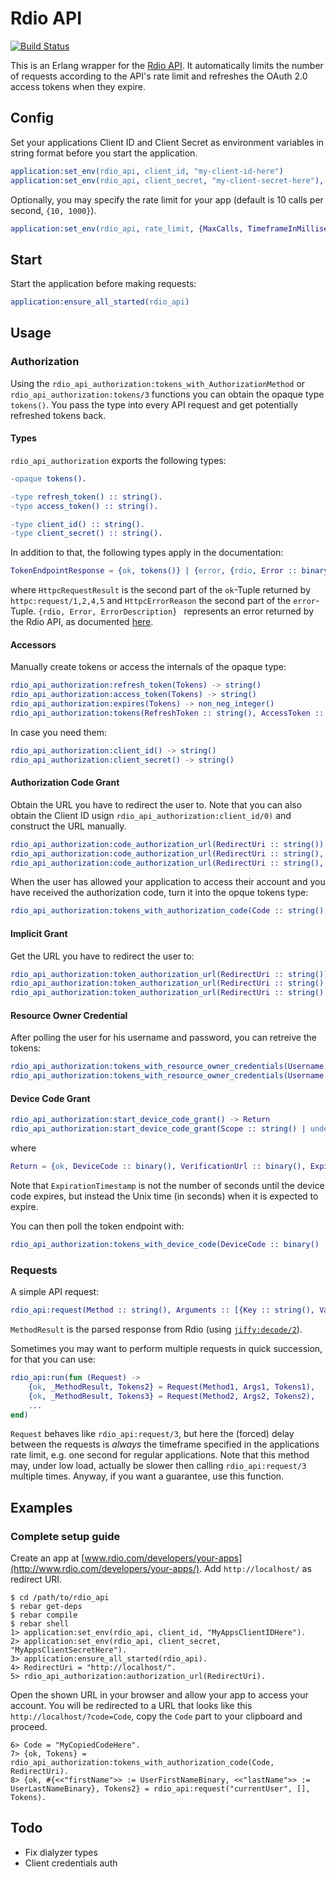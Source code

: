 # Rdio API

[![Build Status](https://travis-ci.org/luisgerhorst/rdio_api.svg)](https://travis-ci.org/luisgerhorst/rdio_api)

This is an Erlang wrapper for the [Rdio API](http://www.rdio.com/developers/). It automatically limits the number of requests according to the API's rate limit and refreshes the OAuth 2.0 access tokens when they expire.

## Config

Set your applications Client ID and Client Secret as environment variables in string format before you start the application.

```erl
application:set_env(rdio_api, client_id, "my-client-id-here")
application:set_env(rdio_api, client_secret, "my-client-secret-here"),
```

Optionally, you may specify the rate limit for your app (default is 10 calls per second, `{10, 1000}`).

```erl
application:set_env(rdio_api, rate_limit, {MaxCalls, TimeframeInMilliseconds})
```

## Start

Start the application before making requests:

```erl
application:ensure_all_started(rdio_api)
```

## Usage

### Authorization

Using the `rdio_api_authorization:tokens_with_AuthorizationMethod` or `rdio_api_authorization:tokens/3` functions you can obtain the opaque type `tokens()`. You pass the type into every API request and get potentially refreshed tokens back.

#### Types

`rdio_api_authorization` exports the following types:

```erl
-opaque tokens().

-type refresh_token() :: string().
-type access_token() :: string().

-type client_id() :: string().
-type client_secret() :: string().
```

In addition to that, the following types apply in the documentation:

```erl
TokenEndpointResponse = {ok, tokens()} | {error, {rdio, Error :: binary(), ErrorDescription :: binary()} | {unexpected_response, HttpcRequestResult} | {httpc, HttpcErrorReason}}
```

where `HttpcRequestResult` is the second part of the `ok`-Tuple returned by `httpc:request/1,2,4,5` and `HttpcErrorReason` the second part of the `error`-Tuple. `{rdio, Error, ErrorDescription}
` represents an error returned by the Rdio API, as documented [here](http://www.rdio.com/developers/docs/web-service/oauth2/overview/ref-failure).

#### Accessors

Manually create tokens or access the internals of the opaque type:

```erl
rdio_api_authorization:refresh_token(Tokens) -> string()
rdio_api_authorization:access_token(Tokens) -> string()
rdio_api_authorization:expires(Tokens) -> non_neg_integer()
rdio_api_authorization:tokens(RefreshToken :: string(), AccessToken :: string(), ExpirationTimestamp :: non_neg_integer()) -> tokens()
```

In case you need them:

```erl
rdio_api_authorization:client_id() -> string()
rdio_api_authorization:client_secret() -> string()
```

#### Authorization Code Grant

Obtain the URL you have to redirect the user to. Note that you can also obtain the Client ID usign `rdio_api_authorization:client_id/0)` and construct the URL manually.

```erl
rdio_api_authorization:code_authorization_url(RedirectUri :: string()) -> string()
rdio_api_authorization:code_authorization_url(RedirectUri :: string(), Scope :: string() | undefined) -> string()
rdio_api_authorization:code_authorization_url(RedirectUri :: string(), Scope :: string() | undefined, State :: string() | undefined) -> string()
```

When the user has allowed your application to access their account and you have received the authorization code, turn it into the opque tokens type:

```erl
rdio_api_authorization:tokens_with_authorization_code(Code :: string(), RedirectUri :: string()) -> TokenEndpointResponse
```

#### Implicit Grant

Get the URL you have to redirect the user to:

```erl
rdio_api_authorization:token_authorization_url(RedirectUri :: string()) -> string()
rdio_api_authorization:token_authorization_url(RedirectUri :: string(), Scope :: string() | undefined) -> string()
rdio_api_authorization:token_authorization_url(RedirectUri :: string(), Scope :: string() | undefined, State :: string() | undefined) -> string()
```

#### Resource Owner Credential

After polling the user for his username and password, you can retreive the tokens:

```erl
rdio_api_authorization:tokens_with_resource_owner_credentials(Username :: string(), Password :: string()) -> TokenEndpointResponse
rdio_api_authorization:tokens_with_resource_owner_credentials(Username :: string(), Password :: string(), Scope :: string() | undefined) -> TokenEndpointResponse
```

#### Device Code Grant

```erl
rdio_api_authorization:start_device_code_grant() -> Return
rdio_api_authorization:start_device_code_grant(Scope :: string() | undefined) -> Return
```

where

```erl
Return = {ok, DeviceCode :: binary(), VerificationUrl :: binary(), ExpirationTimestamp, PollingInterval} | {error, {unexpected_response, HttpcRequestResult} | {httpc, HttpcErrorReason}}
```

Note that `ExpirationTimestamp` is not the number of seconds until the device code expires, but instead the Unix time (in seconds) when it is expected to expire.

You can then poll the token endpoint with:

```erl
rdio_api_authorization:tokens_with_device_code(DeviceCode :: binary() | string()) -> TokenEndpointResponse
```

### Requests

A simple API request:

```erl
rdio_api:request(Method :: string(), Arguments :: [{Key :: string(), Value :: string()}], Tokens :: tokens()) -> {ok, MethodResult :: map(), NewTokens :: tokens()} | {error, #{ErrorType => ErrorReason} | #{tokens => NewTokens, ErrorType => ErrorReason}}
```

`MethodResult` is the parsed response from Rdio (using [`jiffy:decode/2`](https://github.com/davisp/jiffy#jiffydecode12)).

Sometimes you may want to perform multiple requests in quick succession, for that you can use:

```erl
rdio_api:run(fun (Request) ->
    {ok, _MethodResult, Tokens2} = Request(Method1, Args1, Tokens1),
    {ok, _MethodResult, Tokens3} = Request(Method2, Args2, Tokens2),
    ...
end)
```

`Request` behaves like `rdio_api:request/3`, but here the (forced) delay between the requests is _always_ the timeframe specified in the applications rate limit, e.g. one second for regular applications. Note that this method may, under low load, actually be slower then calling `rdio_api:request/3` multiple times. Anyway, if you want a guarantee, use this function.

## Examples

### Complete setup guide

Create an app at [www.rdio.com/developers/your-apps](http://www.rdio.com/developers/your-apps/). Add `http://localhost/` as redirect URI.

```
$ cd /path/to/rdio_api
$ rebar get-deps
$ rebar compile
$ rebar shell
1> application:set_env(rdio_api, client_id, "MyAppsClientIDHere").
2> application:set_env(rdio_api, client_secret, "MyAppsClientSecretHere").
3> application:ensure_all_started(rdio_api).
4> RedirectUri = "http://localhost/".
5> rdio_api_authorization:authorization_url(RedirectUri).
```

Open the shown URL in your browser and allow your app to access your account. You will be redirected to a URL that looks like this `http://localhost/?code=Code`, copy the `Code` part to your clipboard and proceed.

```
6> Code = "MyCopiedCodeHere".
7> {ok, Tokens} = rdio_api_authorization:tokens_with_authorization_code(Code, RedirectUri).
8> {ok, #{<<"firstName">> := UserFirstNameBinary, <<"lastName">> := UserLastNameBinary}, Tokens2} = rdio_api:request("currentUser", [], Tokens).
```

## Todo

- Fix dialyzer types
- Client credentials auth
